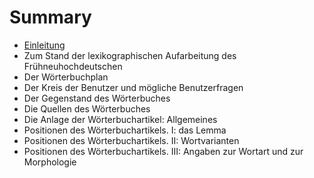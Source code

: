 # Summary

* [Einleitung](README.md)
* Zum Stand der lexikographischen Aufarbeitung des Frühneuhochdeutschen
* Der Wörterbuchplan
* Der Kreis der Benutzer und mögliche Benutzerfragen
* Der Gegenstand des Wörterbuches
* Die Quellen des Wörterbuches
* Die Anlage der Wörterbuchartikel: Allgemeines
* Positionen des Wörterbuchartikels. I: das Lemma
* Positionen des Wörterbuchartikels. II: Wortvarianten
* Positionen des Wörterbuchartikels. III: Angaben zur Wortart und zur Morphologie

